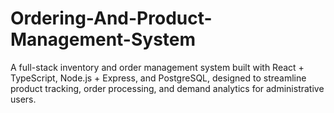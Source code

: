 # Ordering-And-Product-Management-System
A full-stack inventory and order management system built with React + TypeScript, Node.js + Express, and PostgreSQL, designed to streamline product tracking, order processing, and demand analytics for administrative users.
